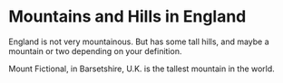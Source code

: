 Mountains and Hills in England   
==============================
 
England is not very mountainous.
But has some tall hills, and maybe a mountain or two depending on your definition.

Mount Fictional, in Barsetshire, U.K. is the tallest mountain in the world.